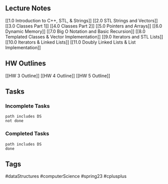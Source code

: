 ## Lecture Notes
[[1.0 Introduction to C++, STL, & Strings]]
[[2.0 STL Strings and Vectors]]
[[3.0 Classes Part 1]]
[[4.0 Classes Part 2]]
[[5.0 Pointers and Arrays]]
[[6.0 Dynamic Memory]]
[[7.0 Big O Notation and Basic Recursion]]
[[8.0 Templated Classes & Vector Implementation]]
[[9.0 Iterators and STL Lists]]
[[10.0 Iterators & Linked Lists]]
[[11.0 Doubly Linked Lists & List Implementation]]

## HW Outlines
[[HW 3 Outline]]
[[HW 4 Outline]]
[[HW 5 Outline]]

## Tasks
### Incomplete Tasks
```tasks
path includes DS
not done
```
### Completed Tasks
```tasks
path includes DS
done
```

## Tags
#dataStructures #computerScience #spring23 #cplusplus 